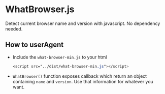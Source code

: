 # WhatBrowser.js
Detect current browser name and version with javascript. No dependency needed.

## How to userAgent
* Include the `what-browser-min.js` to your html
  ```css
  <script src="../dist/what-browser-min.js"></script>
  ```
* `WhatBrowser()` function exposes callback which return an object containing `name` and `version`. Use that information for whatever you want.

